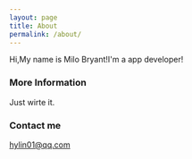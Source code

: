 ```yaml
---
layout: page
title: About
permalink: /about/
---
```


Hi,My name is Milo Bryant!I'm a app developer!

### More Information

Just wirte it.

### Contact me

[hylin01@qq.com](mailto:hylin01@qq.com)